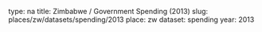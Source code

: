 type: na
title: Zimbabwe / Government Spending (2013)
slug: places/zw/datasets/spending/2013
place: zw
dataset: spending
year: 2013

